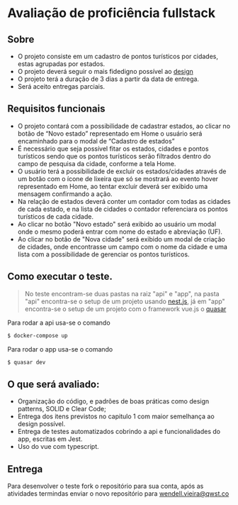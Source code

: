 # Avaliação de proficiência fullstack

## Sobre

- O projeto consiste em um cadastro de pontos turísticos por cidades, estas agrupadas por estados.
- O projeto deverá seguir o mais fidedigno possível ao [design](https://xd.adobe.com/view/89f9a967-24a1-4816-93dd-531b6cee3b26-dcaa/grid)
- O projeto terá a duração de 3 dias a partir da data de entrega.
- Será aceito entregas parciais.

## Requisitos funcionais

- O projeto contará com a possibilidade de cadastrar estados, ao clicar no botão de “Novo estado” representado em Home o usuário será encaminhado para o modal de “Cadastro de estados”
- É necessário que seja possível fitar os estados, cidades e pontos turísticos sendo que os pontos turísticos serão filtrados dentro do campo de pesquisa da cidade, conforme a tela Home.
- O usuário terá a possibilidade de excluir os estados/cidades através de um botão com o ícone de lixeira que só se mostrará ao evento hover representado em Home, ao tentar excluir deverá ser exibido uma mensagem confirmando a ação.
- Na relação de estados deverá conter um contador com todas as cidades de cada estado, e na lista de cidades o contador referenciara os pontos turísticos de cada cidade.
- Ao clicar no botão "Novo estado" será exibido ao usuário um modal onde o mesmo poderá entrar com nome do estado e abreviação (UF).
- Ao clicar no botão de "Nova cidade" será exibido um modal de criação de cidades, onde encontrasse um campo com o nome da cidade e uma lista com a possibilidade de gerenciar os pontos turísticos.

## Como executar o teste.

> No teste encontram-se duas pastas na raiz "api" e "app", na pasta "api" encontra-se o setup de um projeto usando [nest.js](https://nestjs.com/), já em "app" encontra-se o setup de um projeto com o framework vue.js o [quasar](https://quasar.dev/)

Para rodar a api usa-se o comando

```sh
$ docker-compose up
```

Para rodar o app usa-se o comando

```sh
$ quasar dev
```

## O que será avaliado:

- Organização do código, e padrões de boas práticas como design patterns, SOLID e Clear Code;
- Entrega dos itens previstos no capitulo 1 com maior semelhança ao design possível.
- Entrega de testes automatizados cobrindo a api e funcionalidades do app, escritas em Jest.
- Uso do vue com typescript.

## Entrega
Para desenvolver o teste fork o repositório para sua conta, após as atividades termindas enviar o novo repositório para wendell.vieira@qwst.co
